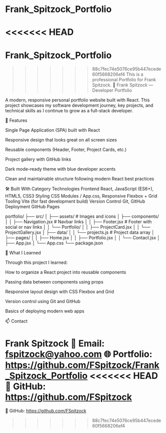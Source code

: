 # Frank_Spitzock_Portfolio
<<<<<<< HEAD
=======
# Frank_Spitzock_Portfolio
>>>>>>> 88c7fec74e5076ce95b447ecede60f5668206ef4
This is a professional Portfolio for Frank Spitzock.
💼 Frank Spitzock — Developer Portfolio

A modern, responsive personal portfolio website built with React.
This project showcases my software development journey, key projects, and technical skills as I continue to grow as a full-stack developer.

🚀 Features

Single Page Application (SPA) built with React

Responsive design that looks great on all screen sizes

Reusable components (Header, Footer, Project Cards, etc.)

Project gallery with GitHub links

Dark mode–ready theme with blue developer accents

Clean and maintainable structure following modern React best practices

🛠️ Built With
Category	Technologies
Frontend	React, JavaScript (ES6+), HTML5, CSS3
Styling	CSS Modules / App.css, Responsive Flexbox + Grid
Tooling	Vite (for fast development build)
Version Control	Git, GitHub
Deployment	GitHub Pages

portfolio/
├── src/
│   ├── assets/              # Images and icons
│   ├── components/
│   │   ├── Navigation.jsx   # Navbar links
│   │   ├── Footer.jsx       # Footer with social or nav links
│   │   └── Portfolio/
│   │       ├── ProjectCard.jsx
│   │       └── ProjectGallery.jsx
│   ├── data/
│   │   └── projects.js      # Project data array
│   ├── pages/
│   │   ├── Home.jsx
│   │   ├── Portfolio.jsx
│   │   └── Contact.jsx
│   ├── App.jsx
│   └── App.css
└── package.json

🧠 What I Learned

Through this project I learned:

How to organize a React project into reusable components

Passing data between components using props

Responsive layout design with CSS Flexbox and Grid

Version control using Git and GitHub

Basics of deploying modern web apps

📫 Contact

Frank Spitzock
📧 Email: fspitzock@yahoo.com
🌐 Portfolio: https://github.com/FSpitzock/Frank_Spitzock_Portfolio
<<<<<<< HEAD
💼 GitHub: https://github.com/FSpitzock
=======
💼 GitHub: https://github.com/FSpitzock
>>>>>>> 88c7fec74e5076ce95b447ecede60f5668206ef4
